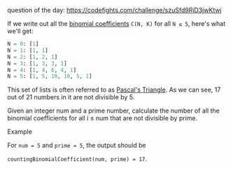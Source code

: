 question of the day: https://codefights.com/challenge/szuSfd9RjD3jwKtwj

If we write out all the [binomial coefficients](https://en.wikipedia.org/wiki/Binomial_coefficient)
`C(N, K)` for all `N ≤ 5`, here's what we'll get:

``` python
N = 0: [1]
N = 1: [1, 1]
N = 2: [1, 2, 1]
N = 3: [1, 3, 3, 1]
N = 4: [1, 4, 6, 4, 1]
N = 5: [1, 5, 10, 10, 5, 1]
```

This set of lists is often referred to as [Pascal's Triangle](https://en.wikipedia.org/wiki/Pascal%27s_triangle).
As we can see, 17 out of 21 numbers in it are not divisible by 5.

Given an integer num and a prime number, calculate the number of all the binomial coefficients for all i ≤ num that are not divisible by prime.

Example

For `num = 5` and `prime = 5`, the output should be

`countingBinomialCoefficient(num, prime) = 17`.
